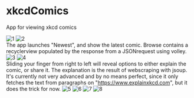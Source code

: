 # xkcdComics
App for viewing xkcd comics

![1](https://user-images.githubusercontent.com/20108194/48985340-aed39600-f106-11e8-929d-0c8f82f8ad6e.jpg)
![2](https://user-images.githubusercontent.com/20108194/48985341-aed39600-f106-11e8-80ac-8f88af2252bc.jpg)  
The app launches "Newest", and show the latest comic. Browse contains a recyclerview populated by the response from a JSONrequest using volley.  
![3](https://user-images.githubusercontent.com/20108194/48985342-aed39600-f106-11e8-81c9-279138c6c106.jpg)
![4](https://user-images.githubusercontent.com/20108194/48985343-aed39600-f106-11e8-834f-fda81ad1793a.jpg)  
Sliding your finger from right to left will reveal options to either explain the comic, or share it. The explanation is the result of webscraping with jsoup. It's currently not very advanced and by no means perfect, since it only fetches the text from paragraphs on "https://www.explainxkcd.com", but it does the trick for now.
![5](https://user-images.githubusercontent.com/20108194/48985344-aed39600-f106-11e8-805f-b0937cf6693a.jpg)
![6](https://user-images.githubusercontent.com/20108194/48985345-af6c2c80-f106-11e8-99d7-4ba2c26174f9.jpg)
![7](https://user-images.githubusercontent.com/20108194/48985346-af6c2c80-f106-11e8-984c-925b64d0b0a0.jpg)
![8](https://user-images.githubusercontent.com/20108194/48985347-af6c2c80-f106-11e8-85f5-87439470861e.jpg)
